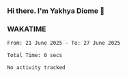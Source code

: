 ### Hi there. I'm Yakhya Diome 👋

### WAKATIME
<!--START_SECTION:waka-->

```txt
From: 21 June 2025 - To: 27 June 2025

Total Time: 0 secs

No activity tracked
```

<!--END_SECTION:waka-->
